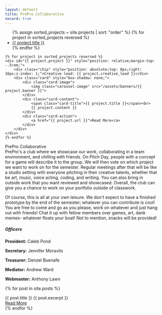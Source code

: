 ```yaml
---
layout: default
title: PrePro Collaborative
nocard: true
---
```

<div class="card">
	<ul class="tabs tabs-fixed-width">
	{% assign sorted_projects = site.projects | sort: "order" %}
	{% for project in sorted_projects reversed %}
	<li class="tab"><a href="#{{ project.project }}">{{ project.title }}</a></li>
	{% endfor %}
	</ul>

	{% for project in sorted_projects reversed %}
	<div id="{{ project.project }}" style="position: relative;margin-top: -.5rem;">
		<div class="chip" style="position: absolute;top: 8px;right: 16px;z-index: 1;">Creative lead: {{ project.creative_lead }}</div>
	    <div class="card" style="box-shadow: none;">
	        <div class="card-image">
	            <img class="carousel-image" src="/assets/banners/{{ project.banner }}">
	        </div>
	        <div class="card-content">
	        	<span class="card-title">{{ project.title }}</span><br>
	            {{ project.content }}
	        </div>
	        <div class="card-action">
	            <a href="{{ project.url }}">Read More</a>
	        </div>
	    </div>
	</div>
	{% endfor %}
</div>

<div class="card">
<div class="card-content" markdown="1">
<span class="card-title">PrePro Collaborative</span><br>
PrePro's a club where we showcase our work, collaborating in a team environment, and chilling with friends. On Pitch Day, people with a concept for a game will describe it to the group. We will then vote on which project we want to work on for the semester. Regular meetings after that will be like a studio setting with everyone pitching in their creative talents, whether that be art, music, voice acting, coding, and writing. You can also bring in outside work that you want reviewed and showcased. Overall, the club can give you a chance to work on your portfolio outside of classwork.

Of course, this is all at your own leisure. We don't expect to have a finished prototype by the end of the semester; whatever you can contribute is cool! You are free to come and go as you please, work on whatever and just hang out with friends! Chat it up with fellow members over games, art, dank memes- whatever floats your boat! Not to mention, snacks will be provided!

##### Officers

**President:** Caleb Pond

**Secretary:** Jennifer Moravits

**Treasurer:** Denzel Buenafe

**Mediator:** Andrew Ward

**Webmaster:** Anthony Lawn
</div>
</div>

{% for post in site.posts %}
<div class="card">
<div class="card-content">
<span class="card-title" style="cursor: pointer;">{{ post.title }}</span>
{{ post.excerpt }}
</div>
<div class="card-action">
<a href="{{ post.url }}">Read More</a>
</div>
</div>
{% endfor %}
